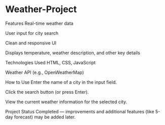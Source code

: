 # Weather-Project

Features
Real-time weather data

User input for city search

Clean and responsive UI

Displays temperature, weather description, and other key details

Technologies Used
HTML, CSS, JavaScript

Weather API (e.g., OpenWeatherMap)

How to Use
Enter the name of a city in the input field.

Click the search button (or press Enter).

View the current weather information for the selected city.

Project Status
Completed — improvements and additional features (like 5-day forecast) may be added later.

